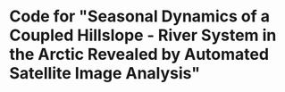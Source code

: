 # Code for "Seasonal Dynamics of a Coupled Hillslope - River System in the Arctic Revealed by Automated Satellite Image Analysis"
